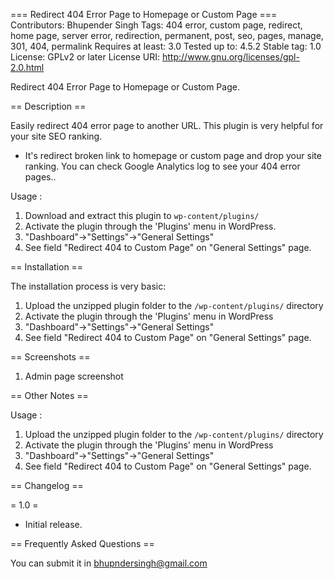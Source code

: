 === Redirect 404 Error Page to Homepage or Custom Page ===
Contributors: Bhupender Singh
Tags: 404 error, custom page, redirect, home page, server error, redirection, permanent, post, seo, pages, manage, 301, 404, permalink
Requires at least: 3.0
Tested up to: 4.5.2
Stable tag: 1.0
License: GPLv2 or later
License URI: http://www.gnu.org/licenses/gpl-2.0.html

Redirect 404 Error Page to Homepage or Custom Page.

== Description ==

Easily redirect 404 error page to another URL.
This plugin is very helpful for your site SEO ranking.

* It's redirect broken link to homepage or custom page and drop your site ranking. You can check Google Analytics log to see your 404 error pages..

Usage :

1. Download and extract this plugin to `wp-content/plugins/`
2. Activate the plugin through the 'Plugins' menu in WordPress.
3. "Dashboard"->"Settings"->"General Settings"
4. See field "Redirect 404 to Custom Page" on "General Settings" page.

== Installation ==

The installation process is very basic:

1. Upload the unzipped plugin folder to the `/wp-content/plugins/` directory
2. Activate the plugin through the 'Plugins' menu in WordPress
3. "Dashboard"->"Settings"->"General Settings"
4. See field "Redirect 404 to Custom Page" on "General Settings" page.

== Screenshots ==

1. Admin page screenshot

== Other Notes ==

Usage :

1. Upload the unzipped plugin folder to the `/wp-content/plugins/` directory
2. Activate the plugin through the 'Plugins' menu in WordPress
3. "Dashboard"->"Settings"->"General Settings"
4. See field "Redirect 404 to Custom Page" on "General Settings" page.

== Changelog ==

= 1.0 =
* Initial release.

== Frequently Asked Questions ==

You can submit it in bhupndersingh@gmail.com
